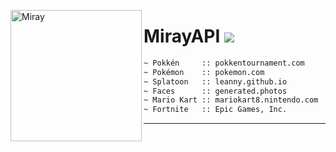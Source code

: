 <img width="210" height="210" align="left" alt="Miray" src="https://cdn.discordapp.com/icons/444248102417727488/8d565a2f093b7c0a872e8df41ae3e3b6.webp?size=2048" style="max-width:100%;"><h1>MirayAPI <img src="https://img.shields.io/github/repo-size/MirayXS/MirayAPI?color=7289da&label=Repository&logo=github&style=flat-square"></h1>
```bash 
~ Pokkén     :: pokkentournament.com
~ Pokémon    :: pokemon.com
~ Splatoon   :: leanny.github.io
~ Faces      :: generated.photos
~ Mario Kart :: mariokart8.nintendo.com
~ Fortnite   :: Epic Games, Inc.
```

<hr>

<!-- | Name          | Version       | Extra                  | -->
<!-- | ------------- | ------------- | ----------------------- -->
<!-- | Pokkén        | 1.1           | battle pack wave 1, 2  |   -->     
<!-- | Splatoon      | 4.5.0         | Octo Expansion         |-->
<!-- | Mario Kart 8  | 1.7.1         | ❌                    | -->

<!-- <hr> -->

